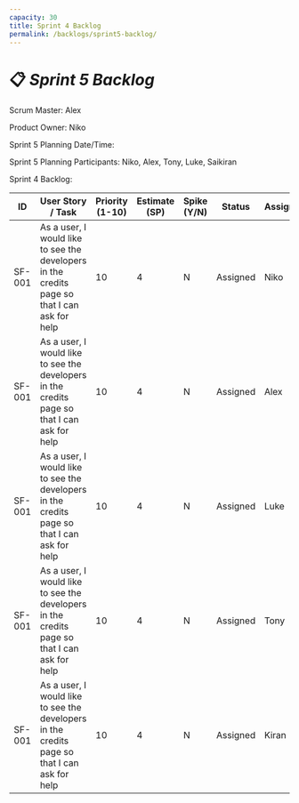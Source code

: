 ```yaml
---
capacity: 30
title: Sprint 4 Backlog
permalink: /backlogs/sprint5-backlog/
---
```


# 📋 *Sprint 5 Backlog*

Scrum Master: Alex

Product Owner: Niko

Sprint 5 Planning Date/Time:

Sprint 5 Planning Participants: Niko, Alex, Tony, Luke, Saikiran

Sprint 4 Backlog:

| **ID** | **User Story / Task** | **Priority (1-10)** | **Estimate (SP)** | **Spike (Y/N)** | **Status** | **Assigned** |
|--------|------------------------|--------------|--------------|------------|--------------|--------------|
| SF-001 | As a user, I would like to see the developers in the credits page so that I can ask for help | 10 | 4 | N | Assigned | Niko |
| SF-001 | As a user, I would like to see the developers in the credits page so that I can ask for help | 10 | 4 | N | Assigned | Alex |
| SF-001 | As a user, I would like to see the developers in the credits page so that I can ask for help | 10 | 4 | N | Assigned | Luke |
| SF-001 | As a user, I would like to see the developers in the credits page so that I can ask for help | 10 | 4 | N | Assigned | Tony |
| SF-001 | As a user, I would like to see the developers in the credits page so that I can ask for help | 10 | 4 | N | Assigned | Kiran |
